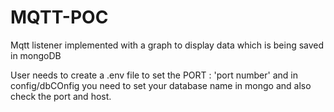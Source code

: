 # MQTT-POC
Mqtt listener implemented with a graph to display data which is being saved in mongoDB

User needs to create a .env file to set the PORT : 'port number' and in config/dbCOnfig you need to set your database name in mongo and also check the port and host.
